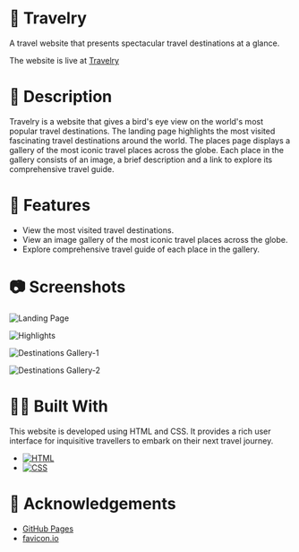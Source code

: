 # 🛫 Travelry 

A travel website that presents spectacular travel destinations at a glance.

The website is live at [Travelry](https://abhithere.github.io/travelry/)

# 📃 Description

Travelry is a website that gives a bird's eye view on the world's most popular travel destinations.
The landing page highlights the most visited fascinating travel destinations around the world.
The places page displays a gallery of the most iconic travel places across the globe.
Each place in the gallery consists of an image, a brief description and a link to explore its comprehensive travel guide.

# 🎯 Features

* View the most visited travel destinations.
* View an image gallery of the most iconic travel places across the globe.
* Explore comprehensive travel guide of each place in the gallery.

# 📷 Screenshots

![Landing Page](https://user-images.githubusercontent.com/74660692/203374461-dd19660d-666e-4edc-b17a-ce16c0421381.png)


![Highlights](https://user-images.githubusercontent.com/74660692/203374509-61661389-4fb0-46cd-80c7-0e1afc90cad2.png)


![Destinations Gallery-1](https://user-images.githubusercontent.com/74660692/203374615-95930da4-3bea-4312-951d-a6fc742c62ca.png)


![Destinations Gallery-2](https://user-images.githubusercontent.com/74660692/203374658-386bc8e8-edce-4a2c-9aca-a1f947e3457f.png)

# 👨‍💻 Built With

This website is developed using HTML and CSS. It provides a rich user interface for inquisitive travellers to embark on their next travel journey.

* [![HTML][html-shield]][html-url]
* [![CSS][css-shield]][css-url]

# 📝 Acknowledgements

* [GitHub Pages](https://pages.github.com)
* [favicon.io](https://favicon.io/)

<!-- REFERENCE VARIABLES -->
[html-shield]: https://img.shields.io/badge/html5-%23E34F26.svg?style=for-the-badge&logo=html5&logoColor=white
[html-url]: https://www.w3.org/html/
[css-shield]: https://img.shields.io/badge/css3-%231572B6.svg?style=for-the-badge&logo=css3&logoColor=white
[css-url]: https://www.w3.org/Style/CSS/Overview.en.html
